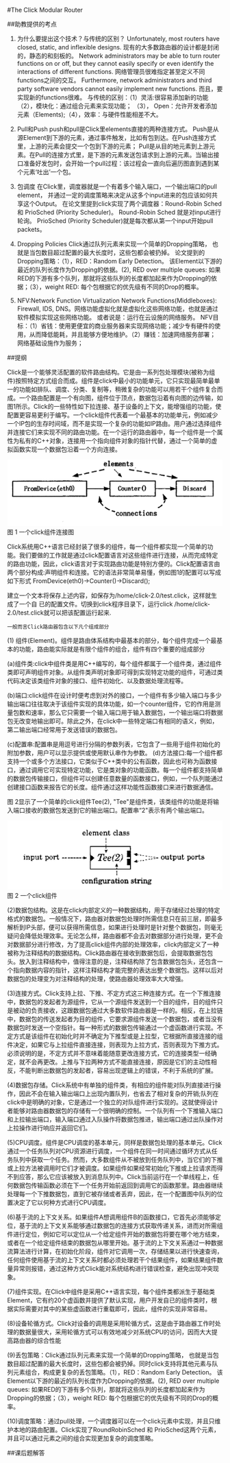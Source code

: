 #The Click Modular Router

##助教提供的考点
1. 为什么要提出这个技术？与传统的区别？
	Unfortunately, most routers have closed, static, and inflexible designs. 现有的大多数路由器的设计都是封闭的，静态的和刻板的。
    Network administrators may be able to turn router functions on or off, but they cannot easily specify or even identify the interactions of different functions.
    网络管理员很难指定甚至定义不同functions之间的交互。
    Furthermore, network administrators and third  party software vendors cannot easily implement new  functions.
    而且，要实现新的functions很难。
    与传统的区别：（1）灵活:很容易添加新的功能 （2），模块化：通过组合元素来实现功能； （3）， Open：允许开发者添加元素（Elements);（4），效率：与硬件性能相差不大。

2. Pull和Push
	push和pull是Click里elements直接的两种连接方式。
	Push是从源Element到下游的元素，通过事件触发，比如有包到达。在Push连接方式里，上游的元素会提交一个包到下游的元素；
    Pull是从目的地元素到上游元素。在Pull的连接方式里，是下游的元素发送包请求到上游的元素。当输出接口准备好发包时，会开始一个pull过程：该过程会一直向后遍历图直到遇到某个元素‘吐出’一个包。

3. 包调度
	在Click里，调度器就是一个有着多个输入端口，一个输出端口的pull element，
	并通过一定的调度策略来决定从这多个input进来的包应该如何共享这个Output。
	在论文里提到click实现了两个调度器：Round-Robin Sched 和 PrioSched (Priority Scheduler)。 Round-Robin Sched 就是对input进行轮询。 PrioSched (Priority Scheduler)就是每次都从第一个input开始pull packets。
	
4. Dropping Policies
	Click通过队列元素来实现一个简单的Dropping策略， 也就是当包数目超过配置的最大长度时，这些包都会被扔掉。
	论文提到的Dropping策略：（1），RED：Random Early Detection。 该Element以下游的最近的队列长度作为Dropping的依据。(2), RED over multiple queues: 如果RED的下游有多个队列，那就将这些队列的长度都加起来作为Dropping的依据；（3），weight RED: 每个包根据它的优先级有不同的Drop的概率。
	
5. NFV:Network Function Virtualization
   Network Functions(Middleboxes): Firewall, IDS, DNS。网络功能虚拟化就是虚拟化这些网络功能，也就是通过软件模拟实现这些网络功能。
   或者说是：运行在云设施的网络服务。
    NFV目标：（1）省钱：使用更便宜的商业服务器来实现网络功能；减少专有硬件的使用，从而降低能耗，并且能够方便地维护。（2）赚钱：加速网络服务部署；
    网络基础设施作为服务；


##提纲

Click是一个能够灵活配置的软件路由结构。它是由一系列包处理模块(被称为组件)按照特定方式组合而成。组件是click中最小的功能单元，它只实现最简单最单一的功能如排队、调度、分类、复制等，稍微复杂的功能可以用若干个组件复合而成。一个路由配置是一个有向图，组件位于顶点，数据包沿着有向图的边传输，如图1所示。Click的一些特性如下拉连接、基于设备的上下文，能增强组的功能，使配置更容易更利于编写。一个click组件代表着一个最基本的功能单元，例如减少一个IP包的生存时间域，而不是实现一个复杂的功能如IP路由。用户通过选择组件并连接它们来实现不同的路由功能。在一个运行的路由器中，每一个组件是一个属性为私有的C++对象，连接用一个指向组件对象的指针代替，通过一个简单的虚拟函数实现一个数据包沿着一个方向连接。

 ![](img/13_click_1.png)
                               图 1 一个click组件连接图


 Click系统用C++语言已经封装了很多的组件，每一个组件都实现一个简单的功能。我们要做的工作就是通过click配置语言对这些组件进行连接，从而完成特定的路由功能，因此，click语言对于实现路由功能是特别方便的。Click配置语言由两个部分构成:声明组件和连接。它的语法非常简单易懂，例如图1的配置可以写成如下形式 
  FromDevice(eth0)->Counter()->Discard();

建立一个文本将保存上述内容，如保存为/home/click-2.0/test.click，这样就生成了一个自
    已的配置文件。切换到click程序目录下，运行click /home/click-2.0/test.click就可以把该配置运行起来.
    
    一般而言Click路由器包含以下凡个组成部分
    
(1) 组件(Element)。组件是路由体系结构中最基本的部分，每个组件完成一个最基本的功能，路由能实际就是有限个组件的组合，组件有四个重要的组成部分
    
  (a)组件类:click中组件类是用C++编写的，每个组件都属于一个组件类，通过组件类即可声明组件对象。从组件类声明对象即可得到实现特定功能的组件，可通过类代码决定该类组件对象的接口、组件初始化、以及数据处理流程等。
    
  (b)端口:click组件在设计时便考虑到对外的接口，一个组件有多少输入端口与多少输出端口往往取决于该组件实现的具体功能，如一个counter组件，它的作用是测量包数和速率，那么它只需要一个输入端口用于输入数据包，一个输出端口将数据包无改变地输出即可。除此之外，在click中一些特定端口有相同的语义，例如，第二输出端口经常用于发送错误的数据包。
    
  (c)配置串:配置串是用逗号进行分隔的参数列表，它包含了一些用于组件初始化的附加参数，用户可以显示提供或使用默认串作为参数。
  (d)方法接口:每一个组件都支持一个或多个方法接口，它类似于C++类中的公有函数，因此也可称为函数接口，通过调用它可实现特定功能，它是类对象的功能函数。每一个组件都支持简单的数据包传输接口，但组件可以创建任意数量的函数接口，例如，一个队列能通过创建接口函数来报告它的长度。组件通过这样功能性函数接口来进行数据通信。
    
 图 2显示了一个简单的click组件Tee(2), "Tee"是组件类，该类组件的功能是将输入端口接收的数据包发送到它的输出端口。配置串“2"表示有两个输出端口。
    
 ![](img/13_click_2.png)
图 2 一个click组件

(2)数据包结构。这是在click内部定义的一种数据结构，用于存储经过处理的特定格式的数据包。一般情况下，路由器对数据包处理时所需信息只在前三层，即最多解析到IP头部，便可以获得所需信息，如果进行处理时是针对整个数据包，则毫无疑问会降低处理效率。无论怎么样，路由器都不会去对数据部分进行处理，更不会对数据部分进行修改，为了提高click组件内部的处理效率，click内部定义了一种被称为注释结构的数据结构。Click路由器在接收到数据包后，会提取数据包包头。放入到注释结构中，值得注意的是，注释结构除了包含数据包包头，还包含一个指向数据内容的指针，这样注释结构才能完整的表达出整个数据包。这样以后对数据包的处理变为对注释结构的处理，使路由器处理效率大大增强。


 (3)连接方式。Click支持上拉、下推、不定方式这三种连接方式。在一个下推连接中，数据包的发起者为源组件，它从一个源组件发送到一个目的组件，目的组件只是被动的负责接收，这跟数据包通过大多数软件路由器是一样的。相反，在上拉链中，数据包的传送发起者为目的组件，它要求源组件发送一个数据包，或者当没有数据包时发送一个空指针。每一种形式的数据包传输通过一个虚函数进行实现。不定方式是该组件在初始化时并不确定为下推型或是上拉型，它根据所直接连接的组件决定，如果它与上拉组件直接连接，则表现为上拉方式，否则表现为下推方式。必须说明的是，不定方式并不意味着能随意更改连接方式，它的连接类型一经确定，就不会再更改。上推与下拉两种方式不能直接连接，原因是它们的主动性相反，不能判断出数据包的发起者，容易出现逻辑上的错误，不利于系统的扩展。
 
  (4)数据包存储。Click系统中有单独的组件类，有相应的组件能对队列直接进行操作，因此不会在输入输出端口上出现内置队列，也省去了相对复杂的开销;队列在click中是明确的对象，它是通过一个独立的对队组件进行实现的。这就使得设计者能够对路由器数据包的存储有一个很明确的控制。一个队列有一个下推输入端口和上拉输出端口，输入端口通过入队操作将数据包推进，输出端口通过出队操作对上拉操作进行响应并返回它们。
  
 (5)CPU调度。组件是CPU调度的基本单元，同样是数据包处理的基本单元。Click通过一个任务队列对CPU资源进行调度，一个组件在同一时间通过循环方式从任务队列中获取一个任务。然而，大多数组件从不被放到任务队列中，当它们的下推或上拉方法被调用时它们才被调度。如果组件如果经常初始化下推或上拉请求而得不到应答，那么它应该被放入到消息队列中。Click当前运行在一个单线程上，任何数据包传输函数必须在下一个任务开始前返回到调用它的函数那里。路由器继续处理每一个下推数据包，直到它被存储或者丢弃，因此，在一个配置图中队列的位置决定了它以何种方式进行CPU调度。
 
(6)基于流的上下文关系。如果组件A想调用组件B的函数接口，它首先必须能够定位，基于流的上下文关系能够通过数据包的连接方式获取传递关系，进而对所需组件进行定位，例如它可以定位从一个给定组件开始的数据包将要在哪个地方结束，或者在一个给定组件结束的数据包从哪里开始。基于流的上下文关系通过一种数据流算法进行计算，在初始化阶段，组件对它调用一次，存储结果以进行快速查询，任何组件使用基于流的上下文关系时都必须处理若干个结果组件，如果结果组件数量异常则报错，通过这种方式Click能对系统结构进行错误检查，避免出现冲突现象。

 (7)组件实现。在Click中组件是采用C++语言实现，每个组件类都派生于基础类Element，它有约20个虚函数并提供了默认实现，用户开发自已的组件类时，根据实际需要对其中的某些虚函数进行重载即可，因此，组件的实现非常容易。
 
 (8)设备轮循方式。Click对设备的调用是采用轮循方式，这是由于路由器工作时处理的数据量很大，采用轮循方式可以有效地减少对系统CPU的访问，因而大大提高路由器的综合性能
 
(9)丢包策略：Click通过队列元素来实现一个简单的Dropping策略， 也就是当包数目超过配置的最大长度时，这些包都会被扔掉。同时click支持将其他元素与队列元素组合，构成更复杂的丢包策略。（1），RED：Random Early Detection。 该Element以下游的最近的队列长度作为Dropping的依据。(2), RED over multiple queues: 如果RED的下游有多个队列，那就将这些队列的长度都加起来作为Dropping的依据；（3），weight RED: 每个包根据它的优先级有不同的Drop的概率。

(10)调度策略：通过pull处理，一个调度器可以在一个click元素中实现，并且只维护本地的路由配置。Click实现了RoundRobinSched 和 PrioSched这两个元素，并且可以通过元素之间的组合实现更加复杂的调度策略。

 
##课后题解答

